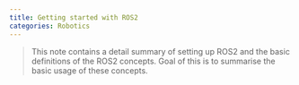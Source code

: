 ```yaml
---
title: Getting started with ROS2 
categories: Robotics
---
```


>This note contains a detail summary of setting up ROS2 and the basic definitions of the ROS2 concepts. 
>Goal of this is to summarise the basic usage of these concepts. 